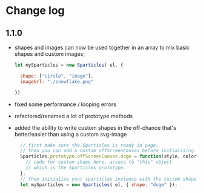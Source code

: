 # Change log
## 1.1.0

- shapes and images can now be used together in an array to mix basic shapes and custom images;
  ```js
  let mySparticles = new Sparticles( el, {

    shape: ["circle", "image"],
    imageUrl: "./snowflake.png"

  })
  ```

- fixed some performance / looping errors
- refactored/renamed a lot of prototype methods

- added the ability to write custom shapes in the off-chance that's
  better/easier than using a custom svg-image
  ```js
    // first make sure the Sparticles is ready in page.
    // then you can add a custom offScreenCanvas before initialising.
    Sparticles.prototype.offScreenCanvas.doge = function(style, color, canvas) {
      // code for custom shape here, access to "this" object
      // which is the Sparticles prototype.
    };
    // then initialise your sparticles instance with the custom shape
    let mySparticles = new Sparticles( el, { shape: "doge" });

  
  ```
